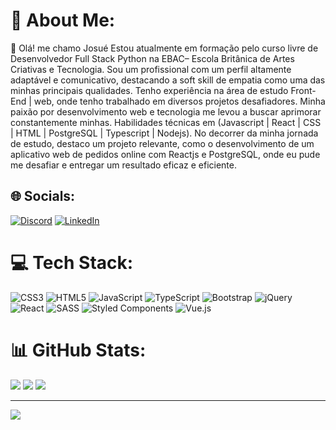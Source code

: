 # 💫 About Me:
🌱 Olá! me chamo  Josué 
Estou atualmente em formação pelo curso livre de Desenvolvedor Full Stack Python na EBAC– Escola Britânica
 de Artes Criativas e Tecnologia. Sou um profissional com um perfil altamente adaptável e comunicativo,
 destacando a soft skill de empatia como uma das minhas principais qualidades. Tenho experiência na área de
 estudo Front-End | web, onde tenho trabalhado em diversos projetos desafiadores. Minha paixão por
 desenvolvimento web e tecnologia me levou a buscar aprimorar constantemente minhas. Habilidades técnicas em
 (Javascript | React | CSS | HTML | PostgreSQL | Typescript | Nodejs).
 No decorrer da minha jornada de estudo, destaco um projeto relevante, como o desenvolvimento de um aplicativo
 web de pedidos online com Reactjs e PostgreSQL, onde eu pude me desafiar e entregar um resultado eficaz e
 eficiente. 

## 🌐 Socials:
[![Discord](https://img.shields.io/badge/Discord-%237289DA.svg?logo=discord&logoColor=white)](https://discord.gg/niallswift#9177) [![LinkedIn](https://img.shields.io/badge/LinkedIn-%230077B5.svg?logo=linkedin&logoColor=white)](https://www.linkedin.com/in/josu%C3%A9-ramos-dev/) 

# 💻 Tech Stack:
![CSS3](https://img.shields.io/badge/css3-%231572B6.svg?style=flat&logo=css3&logoColor=white) ![HTML5](https://img.shields.io/badge/html5-%23E34F26.svg?style=flat&logo=html5&logoColor=white) ![JavaScript](https://img.shields.io/badge/javascript-%23323330.svg?style=flat&logo=javascript&logoColor=%23F7DF1E) ![TypeScript](https://img.shields.io/badge/typescript-%23007ACC.svg?style=flat&logo=typescript&logoColor=white) ![Bootstrap](https://img.shields.io/badge/bootstrap-%23563D7C.svg?style=flat&logo=bootstrap&logoColor=white) ![jQuery](https://img.shields.io/badge/jquery-%230769AD.svg?style=flat&logo=jquery&logoColor=white)  ![React](https://img.shields.io/badge/react-%2320232a.svg?style=flat&logo=react&logoColor=%2361DAFB) ![SASS](https://img.shields.io/badge/SASS-hotpink.svg?style=flat&logo=SASS&logoColor=white) ![Styled Components](https://img.shields.io/badge/styled--components-DB7093?style=flat&logo=styled-components&logoColor=white) ![Vue.js](https://img.shields.io/badge/vuejs-%2335495e.svg?style=flat&logo=vuedotjs&logoColor=%234FC08D) 
# 📊 GitHub Stats:
![](https://github-readme-stats.vercel.app/api?username=Niall-swift&theme=react&hide_border=false&include_all_commits=false&count_private=false)
![](https://github-readme-streak-stats.herokuapp.com/?user=Niall-swift&theme=react&hide_border=false)
![](https://github-readme-stats.vercel.app/api/top-langs/?username=Niall-swift&theme=react&hide_border=false&include_all_commits=false&count_private=false&layout=compact)

---
[![](https://visitcount.itsvg.in/api?id=Niall-swiff&icon=5&color=0)](https://visitcount.itsvg.in)

<!-- Proudly created with GPRM ( https://gprm.itsvg.in ) -->
